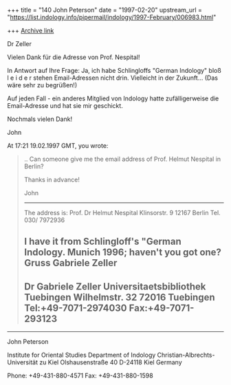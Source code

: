 +++
title = "140 John Peterson"
date = "1997-02-20"
upstream_url = "https://list.indology.info/pipermail/indology/1997-February/006983.html"

+++
[Archive link](https://list.indology.info/pipermail/indology/1997-February/006983.html)

Dr Zeller

Vielen Dank für die Adresse von Prof. Nespital!

In Antwort auf Ihre Frage: Ja, ich habe Schlingloffs "German Indology" bloß 
l e i d e r  stehen Email-Adressen nicht drin. Vielleicht in der Zukunft...
(Das wäre sehr zu begrüßen!)

Auf jeden Fall - ein anderes Mitglied von Indology hatte zufälligerweise die
Email-Adresse und hat sie mir geschickt.

Nochmals vielen Dank!

John

At 17:21 19.02.1997 GMT, you wrote:
>..
>Can someone give me the email address of Prof. Helmut Nespital in Berlin?
>
>Thanks in advance!
>
>John
>______________________________________________________________
>The address is:
>Prof. Dr Helmut Nespital
>Klinsorstr. 9
>12167 Berlin
>Tel. 030/ 7972936
>
>I have it from Schlingloff's "German Indology. Munich 1996; haven't 
>you got one?
>Gruss Gabriele Zeller
>----------------------------------------------------------
>Dr Gabriele Zeller
>Universitaetsbibliothek Tuebingen
>Wilhelmstr. 32
>72016 Tuebingen
>Tel:+49-7071-2974030
>Fax:+49-7071-293123
>----------------------------------------------------------
>
>
>
______________________________________________________________
John Peterson

Institute for Oriental Studies
Department of Indology
Christian-Albrechts-Universität zu Kiel
Olshausenstraße 40
D-24118 Kiel
Germany

Phone: +49-431-880-4571
Fax: +49-431-880-1598






